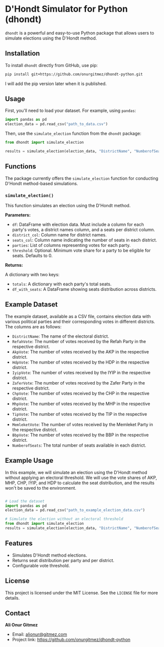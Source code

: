 # D'Hondt Simulator for Python (dhondt)

`dhondt` is a powerful and easy-to-use Python package that allows users to simulate elections using the D'Hondt method.

## Installation

To install `dhondt` directly from GitHub, use pip:

```bash
pip install git+https://github.com/onurgitmez/dhondt-python.git
```

I will add the pip version later when it is published.

## Usage

First, you'll need to load your dataset. For example, using `pandas`:

```python
import pandas as pd
election_data = pd.read_csv("path_to_data.csv")
```

Then, use the `simulate_election` function from the `dhondt` package:

```python
from dhondt import simulate_election

results = simulate_election(election_data, "DistrictName", "NumberofSeats", ["Party1Vote", "Party2Vote"], threshold=0)
```

## Functions

The package currently offers the `simulate_election` function for conducting D'Hondt method-based simulations.

### `simulate_election()`

This function simulates an election using the D'Hondt method.

**Parameters:**

- `df`: DataFrame with election data. Must include a column for each party's votes, a district names column, and a seats per district column.
- `district_col`: Column name for district names.
- `seats_col`: Column name indicating the number of seats in each district.
- `parties`: List of columns representing votes for each party.
- `threshold`: Optional. Minimum vote share for a party to be eligible for seats. Defaults to 0.

**Returns:**

A dictionary with two keys:
- `totals`: A dictionary with each party's total seats.
- `df_with_seats`: A DataFrame showing seats distribution across districts.

## Example Dataset

The example dataset, available as a CSV file, contains election data with various political parties and their corresponding votes in different districts. The columns are as follows:

- `DistrictName`: The name of the electoral district.
- `RefahVote`: The number of votes received by the Refah Party in the respective district.
- `AkpVote`: The number of votes received by the AKP in the respective district.
- `HdpVote`: The number of votes received by the HDP in the respective district.
- `IyipVote`: The number of votes received by the IYIP in the respective district.
- `ZaferVote`: The number of votes received by the Zafer Party in the respective district.
- `ChpVote`: The number of votes received by the CHP in the respective district.
- `MhpVote`: The number of votes received by the MHP in the respective district.
- `TipVote`: The number of votes received by the TIP in the respective district.
- `MemleketVote`: The number of votes received by the Memleket Party in the respective district.
- `BbpVote`: The number of votes received by the BBP in the respective district.
- `NumberofSeats`: The total number of seats available in each district.

## Example Usage

In this example, we will simulate an election using the D'Hondt method without applying an electoral threshold. We will use the vote shares of AKP, MHP, CHP, IYIP, and HDP to calculate the seat distribution, and the results won't be saved to the environment.

```python

# Load the dataset
import pandas as pd
election_data = pd.read_csv("path_to_example_election_data.csv")

# Simulate the election without an electoral threshold
from dhondt import simulate_election
results = simulate_election(election_data, "DistrictName", "NumberofSeats", ["AkpVote", "MhpVote", "ChpVote", "IyipVote", "HdpVote"], threshold=0)

```

## Features

- Simulates D'Hondt method elections.
- Returns seat distribution per party and per district.
- Configurable vote threshold.

## License

This project is licensed under the MIT License. See the `LICENSE` file for more details.


## Contact

**Ali Onur Gitmez**

- Email: alionur@gitmez.com
- Project link: https://github.com/onurgitmez/dhondt-python
